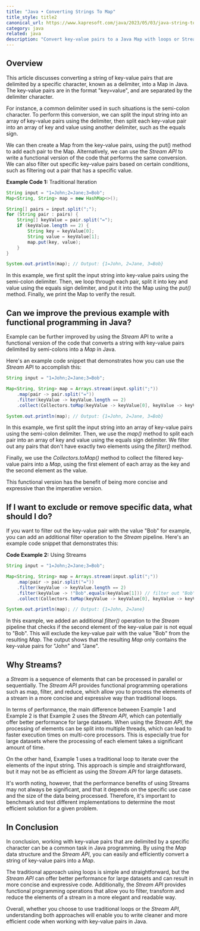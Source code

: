 ```yaml
---
title: "Java • Converting Strings To Map"
title_style: title2
canonical_url: https://www.kapresoft.com/java/2023/05/03/java-string-to-map.html
category: java
related: java
description: "Convert key-value pairs to a Java Map with loops or Stream API. Streamline code for efficient processing and optimize for performance"
---
```


## Overview

This article discusses converting a string of key-value pairs that are delimited by a specific character, known as a delimiter, into a Map in Java.<!--excerpt--> The key-value pairs are in the format "key=value", and are separated by the delimiter character. 

For instance, a common delimiter used in such situations is the semi-colon character. To perform this conversion, we can split the input string into an array of key-value pairs using the delimiter, then split each key-value pair into an array of key and value using another delimiter, such as the equals sign. 

We can then create a Map from the key-value pairs, using the put() method to add each pair to the Map. Alternatively, we can use the _Stream API_ to write a functional version of the code that performs the same conversion. We can also filter out specific key-value pairs based on certain conditions, such as filtering out a pair that has a specific value.

**Example Code 1:** Traditional Iteration

```java
String input = "1=John;2=Jane;3=Bob";
Map<String, String> map = new HashMap<>();

String[] pairs = input.split(";");
for (String pair : pairs) {
    String[] keyValue = pair.split("=");
    if (keyValue.length == 2) {
        String key = keyValue[0];
        String value = keyValue[1];
        map.put(key, value);
    }
}

System.out.println(map); // Output: {1=John, 2=Jane, 3=Bob}
```

In this example, we first split the input string into key-value pairs using the semi-colon delimiter. Then, we loop through each pair, split it into key and value using the equals sign delimiter, and put it into the Map using the _put()_ method. Finally, we print the Map to verify the result.

## Can we improve the previous example with functional programming in Java?

Example can be further improved by using the _Stream_ API to write a functional version of the code that converts a string with key-value pairs delimited by semi-colons into a _Map_ in Java.

Here's an example code snippet that demonstrates how you can use the _Stream_ API to accomplish this:

```java
String input = "1=John;2=Jane;3=Bob";

Map<String, String> map = Arrays.stream(input.split(";"))
    .map(pair -> pair.split("="))
    .filter(keyValue -> keyValue.length == 2)
    .collect(Collectors.toMap(keyValue -> keyValue[0], keyValue -> keyValue[1]));

System.out.println(map); // Output: {1=John, 2=Jane, 3=Bob}
```

In this example, we first split the input string into an array of key-value pairs using the semi-colon delimiter. Then, we use the _map()_ method to split each pair into an array of key and value using the equals sign delimiter. We filter out any pairs that don't have exactly two elements using the _filter()_ method.

Finally, we use the _Collectors.toMap()_ method to collect the filtered key-value pairs into a _Map_, using the first element of each array as the key and the second element as the value.

This functional version has the benefit of being more concise and expressive than the imperative version.

## If I want to exclude or remove specific data, what should I do?

If you want to filter out the key-value pair with the value "Bob" for example, you can add an additional filter operation to the _Stream_ pipeline. Here's an example code snippet that demonstrates this:

**Code Example 2:**  Using Streams

```java
String input = "1=John;2=Jane;3=Bob";

Map<String, String> map = Arrays.stream(input.split(";"))
    .map(pair -> pair.split("="))
    .filter(keyValue -> keyValue.length == 2)
    .filter(keyValue -> !"Bob".equals(keyValue[1])) // filter out "Bob"
    .collect(Collectors.toMap(keyValue -> keyValue[0], keyValue -> keyValue[1]));

System.out.println(map); // Output: {1=John, 2=Jane}
```

In this example, we added an additional _filter()_ operation to the _Stream_ pipeline that checks if the second element of the key-value pair is not equal to "Bob". This will exclude the key-value pair with the value "Bob" from the resulting _Map_. The output shows that the resulting _Map_ only contains the key-value pairs for "John" and "Jane".

## Why Streams?

a _Stream_ is a sequence of elements that can be processed in parallel or sequentially. The _Stream API_ provides functional programming operations such as map, filter, and reduce, which allow you to process the elements of a stream in a more concise and expressive way than traditional loops.

In terms of performance, the main difference between Example 1 and Example 2 is that Example 2 uses the _Stream API_, which can potentially offer better performance for large datasets. When using the _Stream API_, the processing of elements can be split into multiple threads, which can lead to faster execution times on multi-core processors. This is especially true for large datasets where the processing of each element takes a significant amount of time.

On the other hand, Example 1 uses a traditional loop to iterate over the elements of the input string. This approach is simple and straightforward, but it may not be as efficient as using the _Stream API_ for large datasets.

It's worth noting, however, that the performance benefits of using Streams may not always be significant, and that it depends on the specific use case and the size of the data being processed. Therefore, it's important to benchmark and test different implementations to determine the most efficient solution for a given problem.

## In Conclusion

In conclusion, working with key-value pairs that are delimited by a specific character can be a common task in Java programming. By using the _Map_ data structure and the _Stream API_, you can easily and efficiently convert a string of key-value pairs into a _Map_. 

The traditional approach using loops is simple and straightforward, but the _Stream API_ can offer better performance for large datasets and can result in more concise and expressive code. Additionally, the _Stream API_ provides functional programming operations that allow you to filter, transform and reduce the elements of a stream in a more elegant and readable way. 

Overall, whether you choose to use traditional loops or the _Stream API_, understanding both approaches will enable you to write cleaner and more efficient code when working with key-value pairs in Java.
